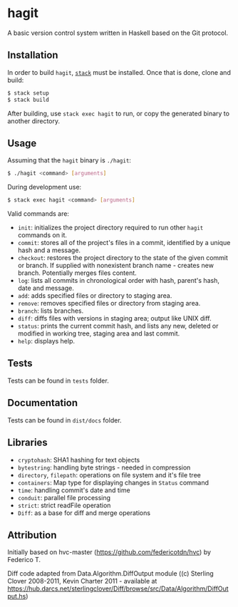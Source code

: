 # hagit

A basic version control system written in Haskell based on the Git protocol.

## Installation

In order to build `hagit`, [`stack`](http://docs.haskellstack.org/en/stable/README.html) must be installed.  Once that is done, clone and build:
```bash
$ stack setup
$ stack build
```
After building, use `stack exec hagit` to run, or copy the generated binary to another directory.

## Usage

Assuming that the `hagit` binary is `./hagit`:
```bash
$ ./hagit <command> [arguments]
```

During development use:
```bash
$ stack exec hagit <command> [arguments]
```

Valid commands are:

- `init`: initializes the project directory required to run other `hagit` commands on it.
- `commit`: stores all of the project's files in a commit, identified by a unique hash and a message.
- `checkout`: restores the project directory to the state of the given commit or branch. If supplied with nonexistent branch name - creates new branch. Potentially merges files content.
- `log`: lists all commits in chronological order with hash, parent's hash, date and message.
- `add`: adds specified files or directory to staging area.
- `remove`: removes specified files or directory from staging area.
- `branch`: lists branches.
- `diff`: diffs files with versions in staging area; output like UNIX diff.
- `status`: prints the current commit hash, and lists any new, deleted or modified in working tree, staging area and last commit.
- `help`: displays help.

## Tests

Tests can be found in `tests` folder.

## Documentation

Tests can be found in `dist/docs` folder.

## Libraries

- `cryptohash`: SHA1 hashing for text objects
- `bytestring`: handling byte strings - needed in compression
- `directory`, `filepath`: operations on file system and it's file tree
- `containers`: Map type for displaying changes in `Status` command
- `time`: handling commit's date and time
- `conduit`: parallel file processing
- `strict`: strict readFile operation
- `Diff`: as a base for diff and merge operations

## Attribution

Initially based on hvc-master (https://github.com/federicotdn/hvc) by Federico T. 

Diff code adapted from Data.Algorithm.DiffOutput module ((c) Sterling Clover 2008-2011, Kevin Charter 2011 - available at https://hub.darcs.net/sterlingclover/Diff/browse/src/Data/Algorithm/DiffOutput.hs)
